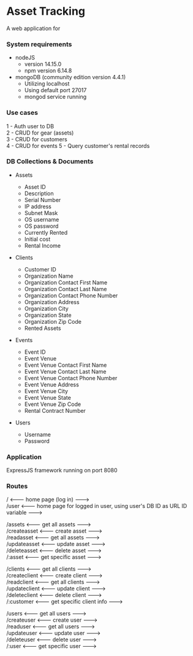 # Asset Tracking
A web application for
### System requirements
+ nodeJS
	- version 14.15.0
	- npm version 6.14.8
+ mongoDB (community edition version 4.4.1)
	- Utilizing localhost
	- Using default port 27017
	- mongod service running

### Use cases
1 - Auth user to DB  
2 - CRUD for gear (assets)  
3 - CRUD for customers  
4 - CRUD for events
5 - Query customer's rental records

### DB Collections & Documents
+ Assets    
	- Asset ID
	- Description
	- Serial Number
	- IP address
	- Subnet Mask
	- OS username
	- OS password
	- Currently Rented
	- Initial cost
	- Rental Income
+ Clients
	- Customer ID
	- Organization Name
	- Organization Contact First Name
	- Organization Contact Last Name
	- Organization Contact Phone Number
	- Organization Address
	- Organization City
	- Organization State
	- Organization Zip Code
	- Rented Assets

+ Events
	- Event ID
	- Event Venue
	- Event Venue Contact First Name
	- Event Venue Contact Last Name
	- Event Venue Contact Phone Number
	- Event Venue Address
	- Event Venue City
	- Event Venue State
	- Event Venue Zip Code
	- Rental Contract Number

+ Users
	- Username
	- Password

### Application
ExpressJS framework running on port 8080  

### Routes
/ <--- home page (log in) --->  
/user <--- home page for logged in user, using user's DB ID as URL ID variable --->  

/assets <--- get all assets --->  
/createasset <--- create asset --->  
/readasset <--- get all assets --->  
/updateasset <--- update asset --->  
/deleteasset <--- delete asset --->  
/:asset <--- get specific asset --->  

/clients <--- get all clients --->  
/createclient <--- create client --->  
/readclient <--- get all clients --->  
/updateclient <--- update client --->  
/deleteclient <--- delete client --->  
/:customer <--- get specific client info --->   

/users <--- get all users --->  
/createuser <--- create user --->  
/readuser <--- get all users --->  
/updateuser <--- update user --->  
/deleteuser <--- delete user --->  
/:user <--- get specific user --->  
